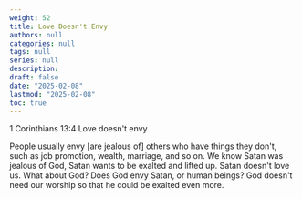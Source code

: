 ```yaml
---
weight: 52
title: Love Doesn't Envy
authors: null
categories: null
tags: null
series: null
description: 
draft: false
date: "2025-02-08"
lastmod: "2025-02-08"
toc: true
---
```


<!--more-->

1 Corinthians 13:4 Love doesn't envy

People usually envy [are jealous of] others who have things they don't, such as job promotion, wealth, marriage, and so on. 
We know Satan was jealous of God, Satan wants to be exalted and lifted up. 
Satan doesn't love us. 
What about God?  Does God envy Satan, or human beings? 
God doesn't need our worship so that he could be exalted even more. 